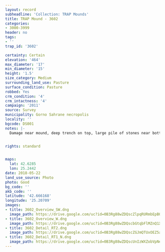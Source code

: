 ```yaml
---
layout: record
subheadline: 'Collection: TRAP Mounds'
title: TRAP Mound - 3602
categories:
- 3000-3999
header: no
tags:
- ''
trap_id: '3602'

certainty: Certain
elevation: '464'
max_diameter: '17'
min_diameter: '15'
height: '1.5'
size_category: Medium
surrounding_land_use: Pasture
surface_condition: Pasture
robbed: Yes
crm_condition: '4'
crm_intactness: '4'
campaign: '2011'
source: Survey
municipality: Gorno Sahrane necropolis
locality: ''
bgcode: DS001
notes: |-
  Damage near mound, deep trench on top, large pile of stones near bottom.


rights: standard


maps:
  lat: 42.6285
  lon: 25.2442
date: 2018-05-22
land_use_source: Photo
photo: Good
bg_code: ''
akb_code: ''
latitude: '42.666168'
longitude: '25.20709'
images:
- title: 3602_Overview_SW.dng
  image_path: https://drive.google.com/uc?id=0B3Rg88wZDQscZlpqRURmbEpBQ0k
- title: 3602_Overview_W.dng
  image_path: https://drive.google.com/uc?id=0B3Rg88wZDQscbGtqbFlMZnQ1Xzg
- title: 3602_Detail_RT2.dng
  image_path: https://drive.google.com/uc?id=0B3Rg88wZDQscZGJmQTUxOEZ5am8
- title: 3602_Detail_RT1_N.dng
  image_path: https://drive.google.com/uc?id=0B3Rg88wZDQscUnIzWXZobVpNeVU
---
```

